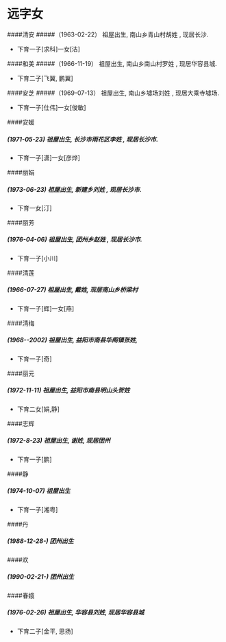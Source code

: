 # 远字女

####清安<a name="清安"></a>
#####（1963-02-22） 祖屋出生, 南山乡青山村胡姓 , 现居长沙.
+ 下育一子[求科]一女[洁]

####和美<a name="和美"></a>
#####（1966-11-19） 祖屋出生, 南山乡南山村罗姓 , 现居华容县城.
+ 下育二子[飞翼, 鹏翼]

####安芝<a name="安芝"></a>
#####（1969-07-13） 祖屋出生, 南山乡墟场刘姓 , 现居大乘寺墟场.
+ 下育一子[仕伟]一女[俊敏]

####安媛<a name="安媛"></a>
##### (1971-05-23) 祖屋出生, 长沙市雨花区李姓 , 现居长沙市.
+ 下育一子[潇]一女[彦烨]

####丽娟<a name="丽娟"></a>
##### (1973-06-23) 祖屋出生, 新建乡刘姓 , 现居长沙市.
+ 下育一女[汀]

####丽芳<a name="丽芳"></a>
##### (1976-04-06) 祖屋出生, 团州乡赵姓 , 现居长沙市.
+ 下育一子[小川]

####清莲<a name="清莲"></a>
##### (1966-07-27) 祖屋出生, 戴姓, 现居南山乡桥梁村 
+ 下育一子[辉]一女[燕]

####清梅<a name="清梅"></a>
##### (1968--2002) 祖屋出生, 益阳市南县华阁镇张姓,  
+ 下育一子[奇]

####丽元<a name="丽元"></a>
##### (1972-11-11) 祖屋出生, 益阳市南县明山头贺姓
+ 下育二女[娟,静]


####志辉<a name="志辉"></a>
##### (1972-8-23) 祖屋出生, 谢姓, 现居团州
+ 下育一子[鹏]

####静<a name="静"></a>
##### (1974-10-07) 祖屋出生
+ 下育一子[湘粤]

####丹<a name="丹"></a>
##### (1988-12-28-) 团州出生


####欢<a name="欢"></a>
##### (1990-02-21-) 团州出生

####春娥<a name="春娥"></a>
##### (1976-02-26) 祖屋出生, 华容县刘姓, 现居华容县城
+ 下育二子[金平, 思扬]